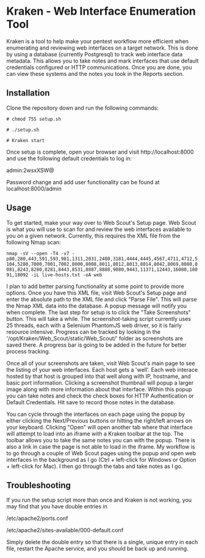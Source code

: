 # Kraken - Web Interface Enumeration Tool
Kraken is a tool to help make your pentest workflow more efficient when enumerating and reviewing web interfaces on a target network. This is done by using a database (currently Postgresql) to track web interface data metadata. This allows you to take notes and mark interfaces that use default credentials configured or HTTP communications. Once you are done, you can view these systems and the notes you took in the Reports section. 

## Installation

Clone the repository down and run the following commands:

```# chmod 755 setup.sh```

```# ./setup.sh```

```# Kraken start```

Once setup is complete, open your browser and visit http://localhost:8000 and use the following default credentials to log in:

admin:2wsxXSW@

Password change and add user functionality can be found at localhost:8000/admin

## Usage

To get started, make your way over to Web Scout's Setup page. Web Scout is what you will use to scan for and review the web interfaces available to you on a given network. Currently, this requires the XML file from the following Nmap scan:

```nmap -sV --open -T4 -v7 -p80,280,443,591,593,981,1311,2031,2480,3181,4444,4445,4567,4711,4712,5104,5280,7000,7001,7002,8000,8008,8011,8012,8013,8014,8042,8069,8080,8081,8243,8280,8281,8443,8531,8887,8888,9080,9443,11371,12443,16080,18091,18092 -iL live-hosts.txt -oA web```

I plan to add better parsing functionality at some point to provide more options. Once you have this XML file, visit Web Scout's Setup page and enter the absolute path to the XML file and click "Parse File". This will parse the Nmap XML data into the database. A popup message will notify you when complete. The last step for setup is to click the "Take Screenshots" button. This will take a while. The screenshot-taking script currently uses 25 threads, each with a Selenium PhantomJS web driver, so it is fairly resource intensive. Progress can be tracked by looking in the '/opt/Kraken/Web_Scout/static/Web_Scout/' folder as screenshots are saved there. A progress bar is going to be added in the future for better process tracking.

Once all of your screenshots are taken, visit Web Scout's main page to see the listing of your web interfaces. Each host gets a 'well'. Each web interace hosted by that host is grouped into that well along with IP, hostname, and basic port information. Clicking a screenshot thumbnail will popup a larger image along with more information about that interface. Within this popup you can take notes and check the check boxes for HTTP Authentication or Default Credentials. Hit save to record those notes in the database.

You can cycle through the interfaces on each page using the popup by either clicking the Next/Previous buttons or hitting the right/left arrows on your keyboard. Clicking "Open" will open another tab where that interface will attempt to load into an iframe with a Kraken toolbar at the top. The toolbar allows you to take the same notes you can with the popup. There is also a link in case the page is not able to load in the iframe. My workflow is to go through a couple of Web Scout pages using the popup and open web interfaces in the background as I go (Ctrl + left-click for Windows or Option + left-click for Mac). I then go through the tabs and take notes as I go. 

## Troubleshooting

If you run the setup script more than once and Kraken is not working, you may find that you have double entries in 

/etc/apache2/ports.conf

/etc/apache2/sites-available/000-default.conf

Simply delete the double entry so that there is a single, unique entry in each file, restart the Apache service, and you should be back up and running.
